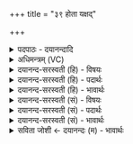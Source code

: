 +++
title = "३९ होता यक्षद्"

+++
<details><summary>पदपाठः - दयानन्दादि</summary>

होता॑। य॒क्ष॒त्। वन॒स्पति॑म्। श॒मि॒तार॑म्। श॒तक्र॑तु॒मिति॑ श॒तऽक्र॑तुम्। भी॒मम्। न। म॒न्युम्। राजा॑नाम्। व्या॒घ्रम्। नम॑सा। अ॒श्विना। भाम॑म्। सर॑स्वती। भि॒षक्। इन्द्रा॑य। दु॒हे॒। इ॒न्द्रि॒यम्। पयः॑। सोमः॑। प॒रि॒स्रुतेति॑ परि॒ऽस्रुता॑। घृ॒तम्। मधु॑। व्यन्तु॑। आज्य॑स्य। होतः॑। यज॑। ३९।
</details>

<details><summary>अधिमन्त्रम् (VC)</summary>

- अश्व्यादयो देवताः
- स्वस्त्यात्रेय ऋषिः
- निचृदत्यष्टिः
- गान्धारः
</details>

<details><summary>दयानन्द-सरस्वती (हि) - विषयः</summary>

फिर उसी विषय को अगले मन्त्र में कहा है ॥
</details>

<details><summary>दयानन्द-सरस्वती (हि) - पदार्थः</summary>

पदार्थान्वयभाषाः -  हे (होतः) लेने हारे जैसे (भिषक्) वैद्य (होता) वा लेने हारा (इन्द्राय) धन के लिए (वनस्पतिम्) किरणों को पालने और (शमितारम्) शान्ति देने हारे (शतक्रतुम्) अनन्त बुद्धि वा बहुत कर्मयुक्त जन को (भीमम्) भयकारक के (न) समान (मन्युम्) क्रोध को वा (नमसा) वज्र से (व्याघ्रम्) सिंह और (राजानम्) देदीप्यमान राजा को (यक्षत्) प्राप्त करे वा (सरस्वती) उत्तम विज्ञानवाली स्त्री और (अश्विना) सभा और सेनापति (भामम्) क्रोध को (दुहे) परिपूर्ण करे, वैसे (परिस्रुता) प्राप्त हुए पुरुषार्थ के साथ (इन्द्रियम्) धन (पयः) रस (सोमः) चन्द्र (घृतम्) घी (मधु) मधुर वस्तु (व्यन्तु) प्राप्त होवें, उनके साथ वर्त्तमान तू (आज्यस्य) घी का (यज) हवन कर ॥३९ ॥
</details>

<details><summary>दयानन्द-सरस्वती (हि) - भावार्थः</summary>

भावार्थभाषाः -  इस मन्त्र में उपमा और वाचकलुप्तोपमालङ्कार हैं। जो मनुष्य लोग विद्या से अग्नि, शान्ति से विद्वान्, पुरुषार्थ से बुद्धि और न्याय से राज्य को प्राप्त होके ऐश्वर्य को बढ़ाते हैं, वे इस जन्म और परजन्म के सुख को प्राप्त होते हैं ॥३९ ॥
</details>

<details><summary>दयानन्द-सरस्वती (सं) - विषयः</summary>

पुनस्तमेव विषयमाह ॥
</details>

<details><summary>दयानन्द-सरस्वती (सं) - पदार्थः</summary>

पदार्थान्वयभाषाः -  हे होतर्यथा भिषग्घोता इन्द्राय वनस्पतिमिव शमितारं शतक्रतुं भीमं न मन्युं नमसा व्याघ्रं न राजानं यक्षत्सरस्वत्यश्विना भामं दुहे तथा परिस्रुतेन्द्रियं पयः सोमो घृतं मधु व्यन्तु तैः सह वर्त्तमानस्त्वमाज्यस्य यज ॥३९ ॥
</details>

<details><summary>दयानन्द-सरस्वती (सं) - भावार्थः</summary>

भावार्थभाषाः -  अत्रोपमावाचकलुप्तोपमालङ्कारौ। ये मनुष्या विद्यया वह्निं शान्त्या विद्वांसं पुरुषार्थेन प्रज्ञां न्यायेन राज्यं च प्राप्यैश्वर्यं वर्द्धयन्ति त ऐहिकपारमार्थिके सुखे प्राप्नुवन्ति ॥३९ ॥
</details>

<details><summary>सविता जोशी ← दयानन्दः (म) - भावार्थः</summary>

भावार्थभाषाः -  या मंत्रात उपमा व वाचक लुप्तोपमालंकार आहेत. जी माणसे विद्येच्या साह्याने अग्नी प्राप्त करतात, शांती देणाऱ्या विद्वानांना जवळ करतात, पुरुषार्थाने बुद्धीची वाढ करतात व न्यायाने राज्यप्राप्ती करुन ऐश्वर्य वाढवितात, ते या जन्मी व परजन्मी सुख प्राप्त करतात.
</details>